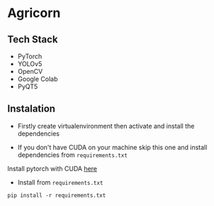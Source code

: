 # Agricorn


## Tech Stack
- PyTorch
- YOLOv5
- OpenCV
- Google Colab
- PyQT5

## Instalation
- Firstly create virtualenvironment then activate and install the dependencies

- If you don't have CUDA on your machine skip this one and install dependencies from `requirements.txt`

Install pytorch with CUDA [here](https://pytorch.org/get-started/previous-versions/)

- Install from `requirements.txt`

```
pip install -r requirements.txt
```

